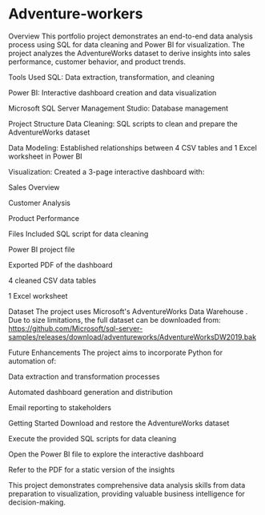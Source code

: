 # Adventure-workers
Overview
This portfolio project demonstrates an end-to-end data analysis process using SQL for data cleaning and Power BI for visualization. The project analyzes the AdventureWorks dataset to derive insights into sales performance, customer behavior, and product trends.

Tools Used
SQL: Data extraction, transformation, and cleaning

Power BI: Interactive dashboard creation and data visualization

Microsoft SQL Server Management Studio: Database management

Project Structure
Data Cleaning: SQL scripts to clean and prepare the AdventureWorks dataset

Data Modeling: Established relationships between 4 CSV tables and 1 Excel worksheet in Power BI

Visualization: Created a 3-page interactive dashboard with:

Sales Overview

Customer Analysis

Product Performance

Files Included
SQL script for data cleaning

Power BI project file

Exported PDF of the dashboard

4 cleaned CSV data tables

1 Excel worksheet

Dataset
The project uses Microsoft's AdventureWorks Data Warehouse . Due to size limitations, the full dataset can be downloaded from:
https://github.com/Microsoft/sql-server-samples/releases/download/adventureworks/AdventureWorksDW2019.bak

Future Enhancements
The project aims to incorporate Python for automation of:

Data extraction and transformation processes

Automated dashboard generation and distribution

Email reporting to stakeholders

Getting Started
Download and restore the AdventureWorks dataset

Execute the provided SQL scripts for data cleaning

Open the Power BI file to explore the interactive dashboard

Refer to the PDF for a static version of the insights

This project demonstrates comprehensive data analysis skills from data preparation to visualization, providing valuable business intelligence for decision-making.


